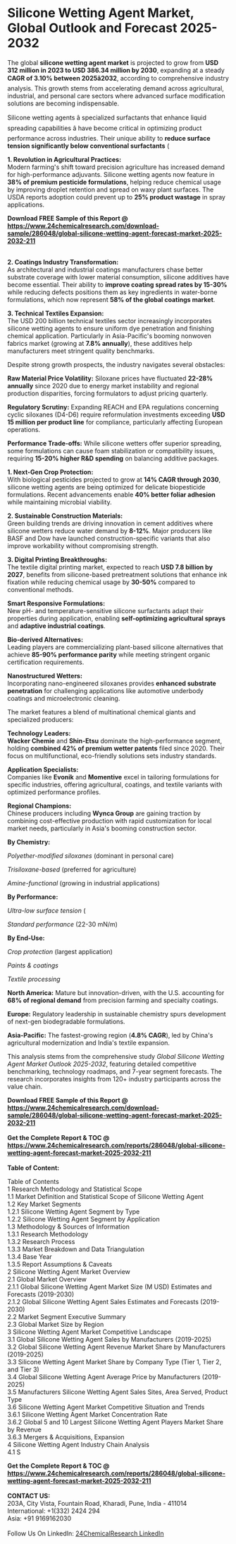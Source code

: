 <h1>Silicone Wetting Agent Market, Global Outlook and Forecast 2025-2032</h1><p>The global <strong>silicone wetting agent market</strong> is projected to grow from <strong>USD 312 million in 2023 to USD 386.34 million by 2030</strong>, expanding at a steady <strong>CAGR of 3.10% between 2025â2032</strong>, according to comprehensive industry analysis. This growth stems from accelerating demand across agricultural, industrial, and personal care sectors where advanced surface modification solutions are becoming indispensable.</p><p>Silicone wetting agents â specialized surfactants that enhance liquid spreading capabilities â have become critical in optimizing product performance across industries. Their unique ability to <strong>reduce surface tension significantly below conventional surfactants</strong> (

</p><p><strong>1. Revolution in Agricultural Practices:</strong><br>
Modern farming's shift toward precision agriculture has increased demand for high-performance adjuvants. Silicone wetting agents now feature in <strong>38% of premium pesticide formulations</strong>, helping reduce chemical usage by improving droplet retention and spread on waxy plant surfaces. The USDA reports adoption could prevent up to <strong>25% product wastage</strong> in spray applications.</p><div><b>Download FREE Sample of this Report @ 
            <a href="https://www.24chemicalresearch.com/download-sample/286048/global-silicone-wetting-agent-forecast-market-2025-2032-211">
            https://www.24chemicalresearch.com/download-sample/286048/global-silicone-wetting-agent-forecast-market-2025-2032-211</a></b></div><br><p><strong>2. Coatings Industry Transformation:</strong><br>
As architectural and industrial coatings manufacturers chase better substrate coverage with lower material consumption, silicone additives have become essential. Their ability to <strong>improve coating spread rates by 15-30%</strong> while reducing defects positions them as key ingredients in water-borne formulations, which now represent <strong>58% of the global coatings market</strong>.</p><p><strong>3. Technical Textiles Expansion:</strong><br>
The USD 200 billion technical textiles sector increasingly incorporates silicone wetting agents to ensure uniform dye penetration and finishing chemical application. Particularly in Asia-Pacific's booming nonwoven fabrics market (growing at <strong>7.8% annually</strong>), these additives help manufacturers meet stringent quality benchmarks.</p><p>Despite strong growth prospects, the industry navigates several obstacles:</p><p><strong>Raw Material Price Volatility:</strong> Siloxane prices have fluctuated <strong>22-28% annually</strong> since 2020 due to energy market instability and regional production disparities, forcing formulators to adjust pricing quarterly.</p><p><strong>Regulatory Scrutiny:</strong> Expanding REACH and EPA regulations concerning cyclic siloxanes (D4-D6) require reformulation investments exceeding <strong>USD 15 million per product line</strong> for compliance, particularly affecting European operations.</p><p><strong>Performance Trade-offs:</strong> While silicone wetters offer superior spreading, some formulations can cause foam stabilization or compatibility issues, requiring <strong>15-20% higher R&amp;D spending</strong> on balancing additive packages.</p><p><strong>1. Next-Gen Crop Protection:</strong><br>
With biological pesticides projected to grow at <strong>14% CAGR through 2030</strong>, silicone wetting agents are being optimized for delicate biopesticide formulations. Recent advancements enable <strong>40% better foliar adhesion</strong> while maintaining microbial viability.</p><p><strong>2. Sustainable Construction Materials:</strong><br>
Green building trends are driving innovation in cement additives where silicone wetters reduce water demand by <strong>8-12%</strong>. Major producers like BASF and Dow have launched construction-specific variants that also improve workability without compromising strength.</p><p><strong>3. Digital Printing Breakthroughs:</strong><br>
The textile digital printing market, expected to reach <strong>USD 7.8 billion by 2027</strong>, benefits from silicone-based pretreatment solutions that enhance ink fixation while reducing chemical usage by <strong>30-50%</strong> compared to conventional methods.</p><p><strong>Smart Responsive Formulations:</strong><br>
	New pH- and temperature-sensitive silicone surfactants adapt their properties during application, enabling <strong>self-optimizing agricultural sprays</strong> and <strong>adaptive industrial coatings</strong>.</p><p><strong>Bio-derived Alternatives:</strong><br>
	Leading players are commercializing plant-based silicone alternatives that achieve <strong>85-90% performance parity</strong> while meeting stringent organic certification requirements.</p><p><strong>Nanostructured Wetters:</strong><br>
	Incorporating nano-engineered siloxanes provides <strong>enhanced substrate penetration</strong> for challenging applications like automotive underbody coatings and microelectronic cleaning.</p><p>The market features a blend of multinational chemical giants and specialized producers:</p><p><strong>Technology Leaders:</strong><br>
<strong>Wacker Chemie</strong> and <strong>Shin-Etsu</strong> dominate the high-performance segment, holding <strong>combined 42% of premium wetter patents</strong> filed since 2020. Their focus on multifunctional, eco-friendly solutions sets industry standards.</p><p><strong>Application Specialists:</strong><br>
Companies like <strong>Evonik</strong> and <strong>Momentive</strong> excel in tailoring formulations for specific industries, offering agricultural, coatings, and textile variants with optimized performance profiles.</p><p><strong>Regional Champions:</strong><br>
Chinese producers including <strong>Wynca Group</strong> are gaining traction by combining cost-effective production with rapid customization for local market needs, particularly in Asia's booming construction sector.</p><p><strong>By Chemistry:</strong></p><p><em>Polyether-modified siloxanes</em> (dominant in personal care)</p><p><em>Trisiloxane-based</em> (preferred for agriculture)</p><p><em>Amine-functional</em> (growing in industrial applications)</p><p><strong>By Performance:</strong></p><p><em>Ultra-low surface tension</em> (
		</p><p><em>Standard performance</em> (22-30 mN/m)</p><p><strong>By End-Use:</strong></p><p><em>Crop protection</em> (largest application)</p><p><em>Paints &amp; coatings</em></p><p><em>Textile processing</em></p><p><strong>North America:</strong> Mature but innovation-driven, with the U.S. accounting for <strong>68% of regional demand</strong> from precision farming and specialty coatings.</p><p><strong>Europe:</strong> Regulatory leadership in sustainable chemistry spurs development of next-gen biodegradable formulations.</p><p><strong>Asia-Pacific:</strong> The fastest-growing region (<strong>4.8% CAGR</strong>), led by China's agricultural modernization and India's textile expansion.</p><p>This analysis stems from the comprehensive study <em>Global Silicone Wetting Agent Market Outlook 2025-2032</em>, featuring detailed competitive benchmarking, technology roadmaps, and 7-year segment forecasts. The research incorporates insights from 120+ industry participants across the value chain.</p><div><b>Download FREE Sample of this Report @ 
            <a href="https://www.24chemicalresearch.com/download-sample/286048/global-silicone-wetting-agent-forecast-market-2025-2032-211">
            https://www.24chemicalresearch.com/download-sample/286048/global-silicone-wetting-agent-forecast-market-2025-2032-211</a></b></div><br><div><b>Get the Complete Report & TOC @ 
            <a href="https://www.24chemicalresearch.com/reports/286048/global-silicone-wetting-agent-forecast-market-2025-2032-211">
            https://www.24chemicalresearch.com/reports/286048/global-silicone-wetting-agent-forecast-market-2025-2032-211</a></b></div><br>
            <b>Table of Content:</b><p>Table of Contents<br />
1 Research Methodology and Statistical Scope<br />
1.1 Market Definition and Statistical Scope of Silicone Wetting Agent<br />
1.2 Key Market Segments<br />
1.2.1 Silicone Wetting Agent Segment by Type<br />
1.2.2 Silicone Wetting Agent Segment by Application<br />
1.3 Methodology & Sources of Information<br />
1.3.1 Research Methodology<br />
1.3.2 Research Process<br />
1.3.3 Market Breakdown and Data Triangulation<br />
1.3.4 Base Year<br />
1.3.5 Report Assumptions & Caveats<br />
2 Silicone Wetting Agent Market Overview<br />
2.1 Global Market Overview<br />
2.1.1 Global Silicone Wetting Agent Market Size (M USD) Estimates and Forecasts (2019-2030)<br />
2.1.2 Global Silicone Wetting Agent Sales Estimates and Forecasts (2019-2030)<br />
2.2 Market Segment Executive Summary<br />
2.3 Global Market Size by Region<br />
3 Silicone Wetting Agent Market Competitive Landscape<br />
3.1 Global Silicone Wetting Agent Sales by Manufacturers (2019-2025)<br />
3.2 Global Silicone Wetting Agent Revenue Market Share by Manufacturers (2019-2025)<br />
3.3 Silicone Wetting Agent Market Share by Company Type (Tier 1, Tier 2, and Tier 3)<br />
3.4 Global Silicone Wetting Agent Average Price by Manufacturers (2019-2025)<br />
3.5 Manufacturers Silicone Wetting Agent Sales Sites, Area Served, Product Type<br />
3.6 Silicone Wetting Agent Market Competitive Situation and Trends<br />
3.6.1 Silicone Wetting Agent Market Concentration Rate<br />
3.6.2 Global 5 and 10 Largest Silicone Wetting Agent Players Market Share by Revenue<br />
3.6.3 Mergers & Acquisitions, Expansion<br />
4 Silicone Wetting Agent Industry Chain Analysis<br />
4.1 S</p><div><b>Get the Complete Report & TOC @ 
            <a href="https://www.24chemicalresearch.com/reports/286048/global-silicone-wetting-agent-forecast-market-2025-2032-211">
            https://www.24chemicalresearch.com/reports/286048/global-silicone-wetting-agent-forecast-market-2025-2032-211</a></b></div><br><b>CONTACT US:</b><br>
            203A, City Vista, Fountain Road, Kharadi, Pune, India - 411014<br>
            International: +1(332) 2424 294<br>
            Asia: +91 9169162030 <br><br>
            Follow Us On LinkedIn: <a href="https://www.linkedin.com/company/24chemicalresearch/">24ChemicalResearch LinkedIn</a>